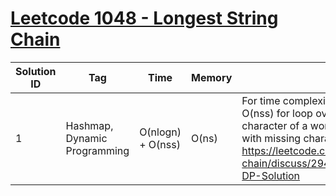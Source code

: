 # [Leetcode 1048 - Longest String Chain](https://leetcode.com/problems/longest-string-chain/)

| Solution ID | Tag | Time | Memory | Note |
| ----------- | --- | ---- | ------ | ---- |
| 1 | Hashmap, Dynamic Programming | O(nlogn) + O(nss) | O(ns) | For time complexity, O(nlogn) for sorting, O(nss) for loop over words, loop oever each character of a word and generate the new word with missing chararcter. Borrow from: https://leetcode.com/problems/longest-string-chain/discuss/294890/JavaC%2B%2BPython-DP-Solution |